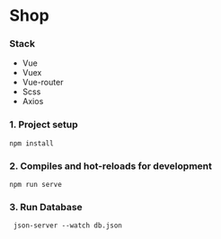 # Shop

### Stack
+ Vue
+ Vuex
+ Vue-router
+ Scss
+ Axios

### 1. Project setup

```
npm install
```

### 2. Compiles and hot-reloads for development

```
npm run serve
```

### 3. Run Database

```
 json-server --watch db.json
```
